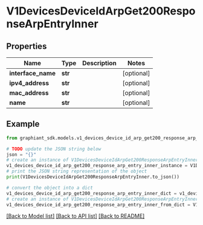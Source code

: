 # V1DevicesDeviceIdArpGet200ResponseArpEntryInner


## Properties

Name | Type | Description | Notes
------------ | ------------- | ------------- | -------------
**interface_name** | **str** |  | [optional] 
**ipv4_address** | **str** |  | [optional] 
**mac_address** | **str** |  | [optional] 
**name** | **str** |  | [optional] 

## Example

```python
from graphiant_sdk.models.v1_devices_device_id_arp_get200_response_arp_entry_inner import V1DevicesDeviceIdArpGet200ResponseArpEntryInner

# TODO update the JSON string below
json = "{}"
# create an instance of V1DevicesDeviceIdArpGet200ResponseArpEntryInner from a JSON string
v1_devices_device_id_arp_get200_response_arp_entry_inner_instance = V1DevicesDeviceIdArpGet200ResponseArpEntryInner.from_json(json)
# print the JSON string representation of the object
print(V1DevicesDeviceIdArpGet200ResponseArpEntryInner.to_json())

# convert the object into a dict
v1_devices_device_id_arp_get200_response_arp_entry_inner_dict = v1_devices_device_id_arp_get200_response_arp_entry_inner_instance.to_dict()
# create an instance of V1DevicesDeviceIdArpGet200ResponseArpEntryInner from a dict
v1_devices_device_id_arp_get200_response_arp_entry_inner_from_dict = V1DevicesDeviceIdArpGet200ResponseArpEntryInner.from_dict(v1_devices_device_id_arp_get200_response_arp_entry_inner_dict)
```
[[Back to Model list]](../README.md#documentation-for-models) [[Back to API list]](../README.md#documentation-for-api-endpoints) [[Back to README]](../README.md)


